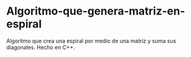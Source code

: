 # Algoritmo-que-genera-matriz-en-espiral
Algoritmo que crea una espiral por medio de una matriz y suma sus diagonales. Hecho en C++.
